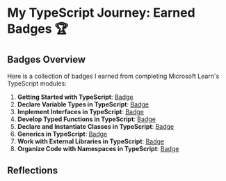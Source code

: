 # My TypeScript Journey: Earned Badges 🏆

## Badges Overview

Here is a collection of badges I earned from completing Microsoft Learn's TypeScript modules:

1. **Getting Started with TypeScript**: [Badge](https://learn.microsoft.com/api/achievements/share/en-us/EvgenyKuzmin-3585/3XLQJV3H?sharingId=BCB42FC5864BC3BA)
2. **Declare Variable Types in TypeScript**: [Badge](https://learn.microsoft.com/api/achievements/share/en-us/EvgenyKuzmin-3585/PTZNKA54?sharingId=BCB42FC5864BC3BA)
3. **Implement Interfaces in TypeScript**: [Badge](https://learn.microsoft.com/api/achievements/share/en-us/EvgenyKuzmin-3585/UFLBXZL3?sharingId=BCB42FC5864BC3BA)
4. **Develop Typed Functions in TypeScript**: [Badge](https://learn.microsoft.com/api/achievements/share/en-us/EvgenyKuzmin-3585/BLQ4YJYD?sharingId=BCB42FC5864BC3BA)
5. **Declare and Instantiate Classes in TypeScript**: [Badge](https://learn.microsoft.com/api/achievements/share/en-us/EvgenyKuzmin-3585/VKRFFAJM?sharingId=BCB42FC5864BC3BA)
6. **Generics in TypeScript**: [Badge](https://learn.microsoft.com/api/achievements/share/en-us/EvgenyKuzmin-3585/J6PBFVJT?sharingId=BCB42FC5864BC3BA)
7. **Work with External Libraries in TypeScript**: [Badge](https://learn.microsoft.com/api/achievements/share/ru-ru/EvgenyKuzmin-3585/3XG9T2KH?sharingId=BCB42FC5864BC3BA)
8. **Organize Code with Namespaces in TypeScript**: [Badge](https://learn.microsoft.com/api/achievements/share/en-us/EvgenyKuzmin-3585/4SVE7NCK?sharingId=BCB42FC5864BC3BA)

## Reflections

